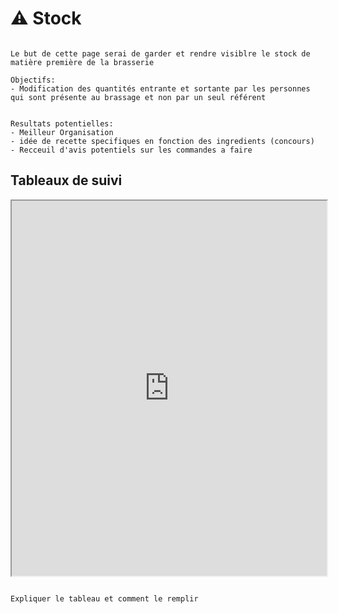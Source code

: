 # ⚠️ Stock

```{note}

Le but de cette page serai de garder et rendre visiblre le stock de matière première de la brasserie

Objectifs:
- Modification des quantités entrante et sortante par les personnes qui sont présente au brassage et non par un seul référent


Resultats potentielles:
- Meilleur Organisation
- idée de recette specifiques en fonction des ingredients (concours)
- Recceuil d'avis potentiels sur les commandes a faire 

```


## Tableaux de suivi

<iframe src="https://docs.google.com/spreadsheets/d/e/2PACX-1vR8Qhx4wNIX-9LTYrQ07RBWxJFyOap71RLAg-_oBu2wm4lKxLaJJb0gB1CAY-4uJw8XP_U7PpCnqc8b/pubhtml?widget=true&amp;headers=false" width=100% height=600px ></iframe>

```{note}

Expliquer le tableau et comment le remplir


```